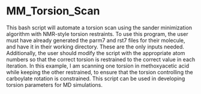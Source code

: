 # MM_Torsion_Scan

This bash script will automate a torsion scan using the sander minimization algorithm with NMR-style torsion restraints. To use this program, the user must have already generated the parm7 and rst7 files for their molecule, and have it in their working directory. These are the only inputs needed. Additionally, the user should modify the script with the appropriate atom numbers so that the correct torsion is restrained to the correct value in each iteration. In this example, I am scanning one torsion in methoxyacetic acid while keeping the other restrained, to ensure that the torsion controlling the carboylate rotation is constrained. This script can be used in developing torsion parameters for MD simulations. 
